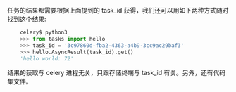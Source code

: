 
任务的结果都需要根据上面提到的 task_id 获得，我们还可以用如下两种方式随时找到这个结果:

```py
    celery$ python3
    >>> from tasks import hello
    >>> task_id = '3c97860d-fba2-4363-a4b9-3cc9ac29baf3'
    >>> hello.AsyncResult(task_id).get()
    'hello world: 72'
```

结果的获取与 celery 进程无关，只跟存储终端与 task_id 有关。另外，还有代码集文件。
